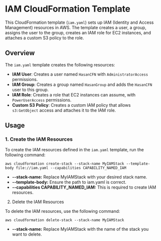# IAM CloudFormation Template

This CloudFormation template (`iam.yaml`) sets up IAM (Identity and Access Management) resources in AWS. The template creates a user, a group, assigns the user to the group, creates an IAM role for EC2 instances, and attaches a custom S3 policy to the role.

## Overview

The `iam.yaml` template creates the following resources:

- **IAM User**: Creates a user named `HasanCFN` with `AdministratorAccess` permissions.
- **IAM Group**: Creates a group named `HasanGroup` and adds the `HasanCFN` user to this group.
- **IAM Role**: Creates a role that EC2 instances can assume, with `PowerUserAccess` permissions.
- **Custom S3 Policy**: Creates a custom IAM policy that allows `s3:GetObject` access and attaches it to the IAM role.

## Usage

### 1. Create the IAM Resources

To create the IAM resources defined in the `iam.yaml` template, run the following command:

    aws cloudformation create-stack --stack-name MyIAMStack --template-body file://iam.yaml --capabilities CAPABILITY_NAMED_IAM


- **--stack-name:** Replace MyIAMStack with your desired stack name. <br>
- **--template-body:** Ensure the path to iam.yaml is correct.<br>
- **--capabilities CAPABILITY_NAMED_IAM:** This is required to create IAM resources.


2. Delete the IAM Resources

To delete the IAM resources, use the following command:

    aws cloudformation delete-stack --stack-name MyIAMStack

- **--stack-name:** Replace MyIAMStack with the name of the stack you want to delete.

